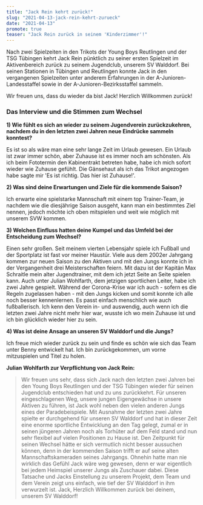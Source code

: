 ```yaml
---
title: "Jack Rein kehrt zurück!"
slug: "2021-04-13-jack-rein-kehrt-zurueck"
date: "2021-04-13"
promote: true
teaser: "Jack Rein zurück in seinem 'Kinderzimmer'!"
---
```

Nach zwei Spielzeiten in den Trikots der Young Boys Reutlingen und der TSG Tübingen kehrt Jack Rein pünktlich zu seiner ersten Spielzeit im Aktivenbereich zurück zu seinem Jugendclub, unserem SV Walddorf. Bei seinen Stationen in Tübingen und Reutlingen konnte Jack in den vergangenen Spielzeiten unter anderem Erfahrungen in der A-Junioren-Landesstaffel sowie in der A-Junioren-Bezirksstaffel sammeln.

Wir freuen uns, dass du wieder da bist Jack! Herzlich Willkommen zurück!

### Das Interview und die Stimmen zum Wechsel

**1) Wie fühlt es sich an wieder zu seinem Jugendverein zurückzukehren, nachdem du in den letzten zwei Jahren neue Eindrücke sammeln konntest?**

Es ist so als wäre man eine sehr lange Zeit im Urlaub gewesen. Ein Urlaub ist zwar immer schön, aber Zuhause ist es immer noch am schönsten. Als ich beim Fototermin den Kabinentrakt betreten habe, habe ich mich sofort wieder wie Zuhause gefühlt. Die Gänsehaut als ich das Trikot angezogen habe sagte mir 'Es ist richtig. Das hier ist Zuhause!'.

**2) Was sind deine Erwartungen und Ziele für die kommende Saison?**

Ich erwarte eine spielstarke Mannschaft mit einem top Trainer-Team, je nachdem wie die diesjährige Saison ausgeht, kann man ein bestimmtes Ziel nennen, jedoch möchte ich oben mitspielen und weit wie möglich mit unserem SVW kommen.

**3) Welchen Einfluss hatten deine Kumpel und das Umfeld bei der Entscheidung zum Wechsel?**

Einen sehr großen. Seit meinem vierten Lebensjahr spiele ich Fußball und der Sportplatz ist fast vor meiner Haustür. Viele aus dem 2002er Jahrgang kommen zur neuen Saison zu den Aktiven und mit den Jungs konnte ich in der Vergangenheit drei Meisterschaften feiern. Mit dazu ist der Kapitän Max Schraitle mein alter Jugendtrainer, mit dem ich jetzt Seite an Seite spielen kann. Auch unter Julian Wohlfarth, dem jetzigen sportlichen Leiter, habe ich zwei Jahre gespielt. Während der Corona-Krise war ich auch - sofern es die Regeln zugelassen haben - mit den Jungs kicken und somit konnte ich alle noch besser kennenlernen. Es passt einfach menschlich wie auch fußballerisch. Ich kenn den Verein in- und auswendig, auch wenn ich die letzten zwei Jahre nicht mehr hier war, wusste ich wo mein Zuhause ist und ich bin glücklich wieder hier zu sein.

**4) Was ist deine Ansage an unseren SV Walddorf und die Jungs?**

Ich freue mich wieder zurück zu sein und finde es schön wie sich das Team unter Benny entwickelt hat. Ich bin zurückgekommen, um vorne mitzuspielen und Titel zu holen.

**Julian Wohlfarth zur Verpflichtung von Jack Rein:**

> Wir freuen uns sehr, dass sich Jack nach den letzten zwei Jahren bei den Young Boys Reutlingen und der TSG Tübingen wieder für seinen Jugendclub entschieden hat und zu uns zurückkehrt. Für unseren eingeschlagenen Weg, unsere jungen Eigengewächse in unsere Aktiven zu führen, ist Jack wohl neben den vielen anderen Jungs eines der Paradebeispiele. Mit Ausnahme der letzten zwei Jahre spielte er durchgehend für unseren SV Walddorf und hat in dieser Zeit eine enorme sportliche Entwicklung an den Tag gelegt, zumal er in seinen jüngeren Jahren noch als Torhüter auf dem Feld stand und nun sehr flexibel auf vielen Positionen zu Hause ist. Den Zeitpunkt für seinen Wechsel hätte er sich vermutlich nicht besser aussuchen können, denn in der kommenden Saison trifft er auf seine alten Mannschaftskameraden seines Jahrgangs. Ohnehin hatte man nie wirklich das Gefühl Jack wäre weg gewesen, denn er war eigentlich bei jedem Heimspiel unserer Jungs als Zuschauer dabei. Diese Tatsache und Jacks Einstellung zu unserem Projekt, dem Team und dem Verein zeigt uns einfach, wie tief der SV Walddorf in ihm verwurzelt ist. Jack, Herzlich Willkommen zurück bei deinem, unserem SV Walddorf!
